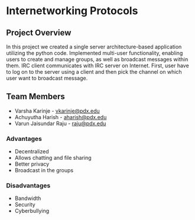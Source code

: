 # Internetworking Protocols

## Project Overview
In this project we created a single server architecture-based application utilizing the python code. Implemented multi-user functionality, enabling users to create and manage groups, as well as broadcast messages within them. IRC client communicates with IRC server on Internet. First, user have to log on to the server using a client and then pick the channel on which user want to broadcast message. 

## Team Members
- Varsha Karinje - vkarinje@pdx.edu
- Achuyutha Harish - aharish@pdx.edu
- Varun Jaisundar Raju - raju@pdx.edu

### Advantages
- Decentralized
- Allows chatting and file sharing
- Better privacy
- Broadcast in the groups

### Disadvantages
- Bandwidth
- Security
- Cyberbullying
